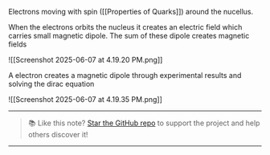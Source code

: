 Electrons moving with spin ([[Properties of Quarks]]) around the nucellus.

When the electrons orbits the nucleus it creates an electric field which carries small magnetic dipole. The sum of these dipole creates magnetic fields 

![[Screenshot 2025-06-07 at 4.19.20 PM.png]]

A electron creates a magnetic dipole through experimental results and solving the dirac equation 

![[Screenshot 2025-06-07 at 4.19.35 PM.png]]


---

> 📚 Like this note? [Star the GitHub repo](https://github.com/rajeevphysics/Thinkbook) to support the project and help others discover it!

---
